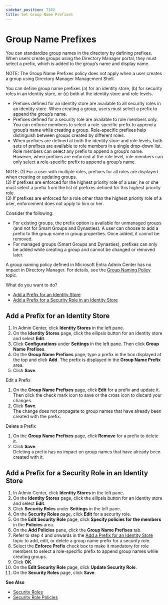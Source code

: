 ```yaml
---
sidebar_position: 7382
title: Set Group Name Prefixes
---
```


# Group Name Prefixes

You can standardize group names in the directory by defining prefixes. When users create groups using the Directory Manager portal, they must select a prefix, which is added to the group’s name and display name.

NOTE: The Group Name Prefixes policy does not apply when a user creates a group using Directory Manager Management Shell.

You can define group name prefixes (a) for an identity store, (b) for security roles in an identity store, or (c) both at the identity store and role levels.

* Prefixes defined for an identity store are available to all security roles in an identity store. When creating a group, users must select a prefix to append the group’s name.
* Prefixes defined for a security role are available to role members only. You can enforce members to select a role-specific prefix to append a group’s name while creating a group. Role-specific prefixes help distinguish between groups created by
  different roles.
* When prefixes are defined at both the identity store and role levels, both sets of prefixes are available to role members in a single drop-down list. Role members can select any prefix to append a group’s name. However, when prefixes are enforced
  at the role level, role members can only select a role-specific prefix to append a group’s name.

NOTE: (1) For a user with multiple roles, prefixes for all roles are displayed when creating or updating groups.  
(2) If prefixes are enforced for the highest priority role of a user, he or she must select a prefix from the list of prefixes defined
for this highest priority role.  
(3) If prefixes are enforced for a role other than the highest priority role of a user, enforcement does not apply to him or her.

Consider the following:

* For existing groups, the prefix option is available for unmanaged groups (and not for Smart Groups and Dynasties). A user can choose to add a prefix to the group name in group properties. Once added, it cannot be removed.
* For managed groups (Smart Groups and Dynasties), prefixes can only be added while creating a group and cannot be changed or removed later.

A group naming policy defined in Microsoft Entra Admin Center has no impact in Directory Manager. For details, see the [Group Naming Policy](../../ADvsEntraID#naming "Group Naming Policy") topic.

What do you want to do?

* [Add a Prefix for an Identity Store](#add "Add a Prefix for an Identity Store")
* [Add a Prefix for a Security Role in an Identity Store](#add2 "Add a Prefix for a Security Role in an Identity Store")

## Add a Prefix for an Identity Store

1. In Admin Center, click **Identity Stores** in the left pane.
2. On the **Identity Stores** page, click the ellipsis button for an identity store and select **Edit**.
3. Click **Configurations** under **Settings** in the left pane. Then click **Group Name Prefixes**.
4. On the **Group Name Prefixes** page, type a prefix in the box displayed at the top and click **Add**. The prefix is displayed in the
   **Group Name Prefix** area.
5. Click **Save**.

Edit a Prefix

1. On the **Group Name Prefixes** page, click **Edit** for a prefix and update it. Then click the check mark icon to save or the cross icon to discard your changes.
2. Click **Save**.  
   The change does not propagate to group names that have already been created with the prefix.

Delete a Prefix

1. On the **Group Name Prefixes** page, click **Remove** for a prefix to delete it.
2. Click **Save**.  
   Deleting a prefix has no impact on group names that have already been created with it.

## Add a Prefix for a Security Role in an Identity Store

1. In Admin Center, click **Identity Stores** in the left pane.
2. On the **Identity Stores** page, click the ellipsis button for an identity store and select **Edit**.
3. Click **Security Roles** under **Settings** in the left pane.
4. On the **Security Roles** page, click **Edit** for a security role.
5. On the **Edit Security Role** page, click **Specify policies for the members** in the **Policies** area.
6. On the **Add Policies** pane, click the **Group Name Prefixes** tab.
7. Refer to step 4 and onwards in the [Add a Prefix for an Identity Store](#add "Add a Prefix for an Identity Store") topic to add, edit, or delete a group name prefix for a security role.
8. Select the **Enforce Prefix** check box to make it mandatory for role members to select a role-specific prefix to append group names while
   creating groups.
9. Click **OK**.
10. On the **Edit Security Role** page, click **Update Security Role**.
11. On the **Security Roles** page, click **Save**.

**See Also**

* [Security Roles](../../../SecurityRole/Overview "Security Roles")
* [Security Role Policies](../../../SecurityRole/Policy/Overview "Security Role Policies")
